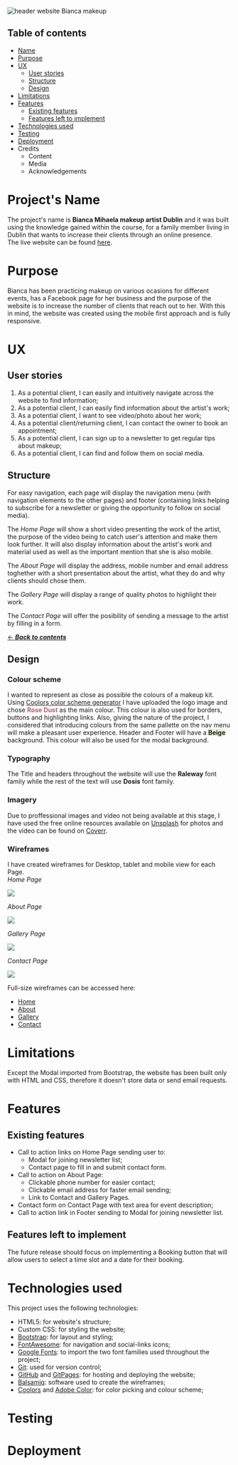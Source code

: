 ![header website Bianca makeup](assets/images/readme-img/screenshot-header.png)
## **Table of contents**
* [Name](#project's-name)
* [Purpose](#purpose)
* [UX](#ux)
  * [User stories](#user-stories)
  * [Structure](#structure)
  * [Design](#design)
* [Limitations](#limitations)
* [Features](#features)
    * [Existing features](#existing-features)
    * [Features left to implement](#features-left-to-implement)
* [Technologies used](#technologies-used)
* [Testing](#testing)
* [Deployment](#deployment)
* Credits
  * Content
  * Media
  * Acknowledgements

# Project's Name
The project's name is **Bianca Mihaela makeup artist Dublin** and it was built
 using the knowledge gained within the course, for a family member living in Dublin 
 that wants to increase their clients through an online presence.  
 The live website can be found [here](http://www.google.com).

# Purpose
Bianca has been practicing makeup on various ocasions for different events,
has a Facebook page for her business and the purpose of the website is to increase 
the number of clients that reach out to her. With this in mind, the website 
was created using the mobile first approach and is fully responsive.

# UX
## User stories
1. As a potential client, I can easily and intuitively navigate across the website 
to find information;
2. As a potential client, I can easily find information about the artist's work;
3. As a potential client, I want to see video/photo about her work;
4. As a potential client/returning client, I can contact the owner to book an 
appointment;
5. As a potential client, I can sign up to a newsletter to get regular tips about 
makeup;
6. As a potential client, I can find and follow them on social media.

## Structure
For easy navigation, each page will display the navigation menu (with navigation
elements to the other pages) and footer (containing links helping to subscribe 
for a newsletter or giving the opportunity to follow on social media).   

The *Home Page* will show a short video presenting the work of the artist, the purpose 
of the video being to catch user's attention and make them look further. It will also 
display information about the artist's work and material used as well as the 
important mention that she is also mobile.  

The *About Page* will display the address, mobile number and email 
address toghether with a short presentation about the artist, what they do and why 
clients should chose them.  

The *Gallery Page* will display a range of quality photos to highlight their work.  

The *Contact Page* will offer the posibility of sending a message to the artist by 
filling in a form.


[<span>&#8592;</span> ***Back to contents***](#table-of-contents)

## Design
### Colour scheme
I wanted to represent as close as possible the colours of a makeup kit. 
Using [Coolors color scheme generator](#http://www.coolors.co) 
I have uploaded the logo image and chose **<span style="color: #B06175">Rose Dust</span>** 
as the main colour. This colour is also used for borders, buttons and highlighting links.
 Also, giving the nature of the project, I considered that introducing colours from 
the same pallette on the nav menu will make a pleasant user experience.
Header and Footer will have a **<span style="background: #EAF2D7">Beige</span>** background. 
This colour will also be used for the modal background.
### Typography
The Title and headers throughout the website will use the **Raleway** font family 
while the rest of the text will use **Dosis** font family.
### Imagery
Due to proffessional images and video not being available at this stage, I have used the 
free online resources available on [Unsplash](https://unsplash.com/s/photos/makeup) for photos 
and the video can be found on [Coverr](https://coverr.co/videos/makeup-artist-adjusts-a-makeup-qhK3crUtyU).
### Wireframes
I have created wireframes for Desktop, tablet and mobile view for each Page.  
*Home Page*  

![](assets/wireframes/print-screen-home.png)  

*About Page*  


![](assets/wireframes/print-screen-about.png)  

*Gallery Page*  

![](assets/wireframes/print-screen-gallery.png)  

*Contact Page*  

![](assets/wireframes/print-screen-contact.png)  

Full-size wireframes can be accessed here:
* [Home](assets/wireframes/BiancaHomeAll.pdf)
* [About](assets/wireframes/BiancaAboutAll.pdf)
* [Gallery](assets/wireframes/BiancaGalleryAll.pdf)
* [Contact](assets/wireframes/BiancaContactAll.pdf)
# Limitations
Except the Modal imported from Bootstrap, the website has been built only with 
HTML and CSS, therefore it doesn't store data or send email requests.
# Features
## Existing features
* Call to action links on Home Page sending user to:
    * Modal for joining newsletter list;
    * Contact page to fill in and submit contact form.
* Call to action on About Page:
    * Clickable phone number for easier contact;
    * Clickable email address for faster email sending;
    * Link to Contact and Gallery Pages.
* Contact form on Contact Page with text area for event description;
* Call to action link in Footer sending to Modal for joining newsletter list.

## Features left to implement
The future release should focus on implementing a Booking button that will allow users to select 
a time slot and a date for their booking.

# Technologies used
This project uses the following technologies:
* HTML5: for website's structure;
* Custom CSS: for styling the website;
* [Bootstrap](#https://getbootstrap.com/): for layout and styling;
* [FontAwesome](#https://fontawesome.com/): for navigation and social-links icons;
* [Google Fonts](#https://fonts.google.com/): to import the two font families used throughout the project;
* [Git](#https://git-scm.com/): used for version control;
* [GitHub](#https://github.com/) and [GitPages](#https://pages.github.com/): 
for hosting and deploying the website;
* [Balsamiq](#https://balsamiq.com/wireframes/desktop/): software used to create the 
wireframes;
* [Coolors](#https://coolors.co/264653-2a9d8f-e9c46a-f4a261-e76f51) and 
[Adobe Color](#https://color.adobe.com/create/color-wheel): for color picking and colour scheme;

# Testing

# Deployment

